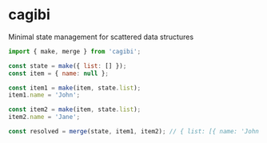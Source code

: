 # cagibi

Minimal state management for scattered data structures


```js
import { make, merge } from 'cagibi';

const state = make({ list: [] });
const item = { name: null };

const item1 = make(item, state.list);
item1.name = 'John';

const item2 = make(item, state.list);
item2.name = 'Jane';

const resolved = merge(state, item1, item2); // { list: [{ name: 'John'}, { name: 'Jane'}]}
```
